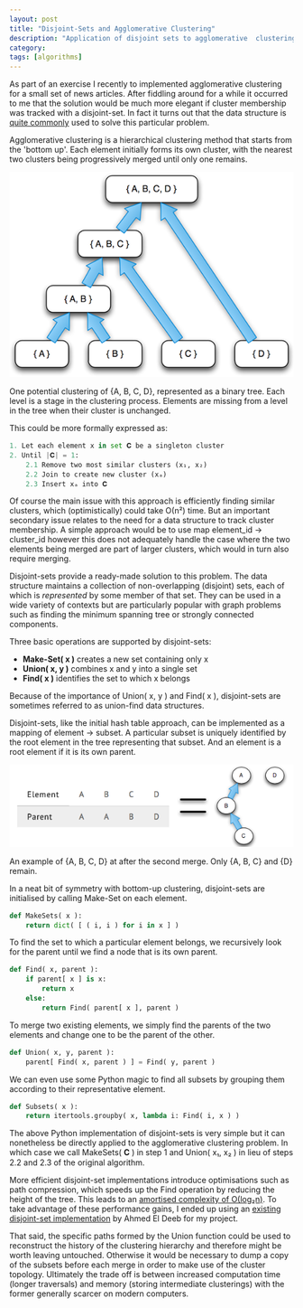 ```yaml
---
layout: post
title: "Disjoint-Sets and Agglomerative Clustering"
description: "Application of disjoint sets to agglomerative  clustering."
category: 
tags: [algorithms]
---
```


As part of an exercise I recently to implemented agglomerative clustering for a small set of news articles. After fiddling around for a while it occurred to me that the solution would be much more elegant if cluster membership was tracked with a disjoint-set. In fact it turns out that the data structure is [quite commonly](http://ocw.mit.edu/courses/electrical-engineering-and-computer-science/6-046j-design-and-analysis-of-algorithms-spring-2012/lecture-notes/MIT6_046JS12_lec21.pdf) used to solve this particular problem.

Agglomerative clustering is a hierarchical clustering method that starts from the 'bottom up'. Each element initially forms its own cluster, with the nearest two clusters being progressively merged until only one remains.

![example cluster](/assets/images/2014-03-23/clusters.png)
<p class="caption">One potential clustering of {A, B, C, D},  represented as a binary tree. Each level is a stage in the clustering process. Elements are missing from a level in the tree when their cluster is unchanged.</p>

This could be more formally expressed as:

~~~ python
1. Let each element x in set 𝐂 be a singleton cluster
2. Until |𝐂| = 1:
	2.1 Remove two most similar clusters (x₁, x₂)
	2.2 Join to create new cluster (xₐ)
	2.3 Insert xₐ into 𝐂
~~~

Of course the main issue with this approach is efficiently finding similar clusters, which (optimistically) could take Ο(n²) time. But an important secondary issue relates to the need for a data structure to track cluster membership. A simple approach would be to use map element_id → cluster_id however this does not adequately handle the case where the two elements being merged are part of larger clusters, which would in turn also require merging.

Disjoint-sets provide a ready-made solution to this problem. The data structure maintains a collection of non-overlapping (disjoint) sets, each of which is *represented* by some member of that set. They can be used in a wide variety of contexts but are particularly popular with graph problems such as finding the minimum spanning tree or strongly connected components.

Three basic operations are supported by disjoint-sets:

- **Make-Set( x )** creates a new set containing only x
- **Union( x, y )** combines x and y into a single set
- **Find( x )** identifies the set to which x belongs

Because of the importance of Union( x, y ) and Find( x ), disjoint-sets are sometimes referred to as union-find data structures.

Disjoint-sets, like the initial hash table approach, can be implemented as a mapping of element → subset. A particular subset is uniquely identified by the root element in the tree representing that subset. And an element is a root element if it is its own parent.

![disjoint set representation](/assets/images/2014-03-23/disjoint_set_representation.png)
<p class="caption">An example of {A, B, C, D} at after the second merge. Only {A, B, C} and {D} remain.</p>

In a neat bit of symmetry with bottom-up clustering, disjoint-sets are initialised by calling Make-Set on each element.

~~~ python
def MakeSets( x ):
    return dict( [ ( i, i ) for i in x ] )
~~~

To find the set to which a particular element belongs, we recursively look for the parent until we find a node that is its own parent.

~~~ python
def Find( x, parent ):
    if parent[ x ] is x:
        return x
    else:
        return Find( parent[ x ], parent )
~~~

To merge two existing elements, we simply find the parents of the two elements and change one to be the parent of the other.

~~~ python
def Union( x, y, parent ):
    parent[ Find( x, parent ) ] = Find( y, parent )
~~~

We can even use some Python magic to find all subsets by grouping them according to their representative element.

~~~ python
def Subsets( x ):
    return itertools.groupby( x, lambda i: Find( i, x ) )
~~~

The above Python implementation of disjoint-sets is very simple but it can nonetheless be directly applied to the agglomerative clustering problem. In which case we call MakeSets( 𝐂 ) in step 1 and Union( x₁, x₂ ) in lieu of steps 2.2 and 2.3 of the original algorithm.

More efficient disjoint-set implementations introduce optimisations such as path compression, which speeds up the Find operation by reducing the height of the tree. This leads to an [amortised complexity of Ο(log₂n)](http://en.wikipedia.org/wiki/Proof_of_O%28log*n%29_time_complexity_of_union%E2%80%93find). To take advantage of these performance gains, I ended up using an [existing disjoint-set implementation](http://code.activestate.com/recipes/577225-union-find/) by Ahmed El Deeb for my project.

That said, the specific paths formed by the Union function could be used to reconstruct the history of the clustering hierarchy and therefore might be worth leaving untouched. Otherwise it would be necessary to dump a copy of the subsets before each merge in order to make use of the cluster topology. Ultimately the trade off is between increased computation time (longer traversals) and memory (storing intermediate clusterings) with the former generally scarcer on modern computers.
